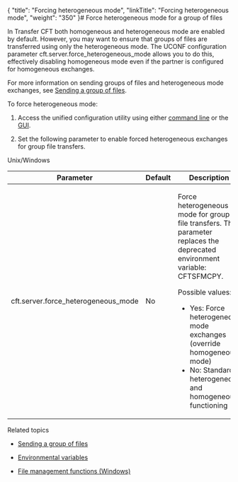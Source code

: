 {
    "title": "Forcing heterogeneous mode",
    "linkTitle": "Forcing heterogeneous mode",
    "weight": "350"
}# Force heterogeneous mode for a group of files



In <span>Transfer CFT</span> both homogeneous and heterogeneous mode are enabled by default. However, you may want to ensure that groups of files are transferred using only the heterogeneous mode. The UCONF configuration parameter<span> cft.server.force\_heterogeneous\_mode</span> allows you to do this, effectively disabling homogeneous mode even if the partner is configured for homogeneous exchanges.



For more information on sending groups of files and heterogeneous mode exchanges, see [Sending a group of files](../Transfers/Subm_transfers/Send_group_of_files_CL.htm).



To force heterogeneous mode:



1.  Access the unified configuration utility using either [command line](uconf_w_cftutil.htm) or the [GUI](../GUI/UCONF_interface_actions.htm).

2.  Set the following parameter to enable forced heterogeneous exchanges for group file transfers.



Unix/Windows



<table data-cellspacing="0">
<thead>
<tr>
<th>Parameter</th>
<th>Default</th>
<th>Description</th>
</tr>
</thead>
<tbody>
<tr>
<td>cft.server.force_heterogeneous_mode</td>
<td>No</td>
<td><p>Force heterogeneous mode for group file transfers. This parameter replaces the deprecated environment variable: CFTSFMCPY.</p>
<p>Possible values:</p>
<ul>
<li>Yes: Force heterogeneous mode exchanges (override homogeneous mode)</li>
<li>No: Standard heterogeneous and homogeneous functioning</li>
</ul></td>
</tr>
</tbody>
</table>



Related topics



-   [Sending a group of files](../Transfers/Subm_transfers/Send_group_of_files_CL.htm)

-   [Environmental variables](../Windows/Env_variables_and_specific_parms.htm)

-   [File management functions (Windows)](../Windows/System_functions/File_management_functions.htm)

